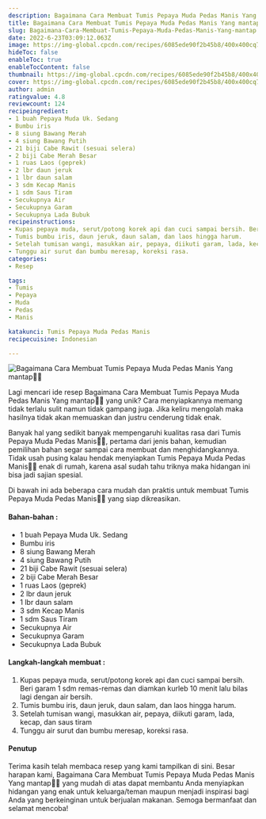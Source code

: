 ```yaml
---
description: Bagaimana Cara Membuat Tumis Pepaya Muda Pedas Manis Yang mantap"
title: Bagaimana Cara Membuat Tumis Pepaya Muda Pedas Manis Yang mantap
slug: Bagaimana-Cara-Membuat-Tumis-Pepaya-Muda-Pedas-Manis-Yang-mantap
date: 2022-6-23T03:09:12.063Z
image: https://img-global.cpcdn.com/recipes/6085ede90f2b45b8/400x400cq70/photo.jpg
hideToc: false
enableToc: true
enableTocContent: false
thumbnail: https://img-global.cpcdn.com/recipes/6085ede90f2b45b8/400x400cq70/photo.jpg
cover: https://img-global.cpcdn.com/recipes/6085ede90f2b45b8/400x400cq70/photo.jpg
author: admin
ratingvalue: 4.8
reviewcount: 124
recipeingredient:
- 1 buah Pepaya Muda Uk. Sedang
- Bumbu iris
- 8 siung Bawang Merah
- 4 siung Bawang Putih
- 21 biji Cabe Rawit (sesuai selera)
- 2 biji Cabe Merah Besar
- 1 ruas Laos (geprek)
- 2 lbr daun jeruk
- 1 lbr daun salam
- 3 sdm Kecap Manis
- 1 sdm Saus Tiram
- Secukupnya Air
- Secukupnya Garam
- Secukupnya Lada Bubuk
recipeinstructions:
- Kupas pepaya muda, serut/potong korek api dan cuci sampai bersih. Beri garam 1 sdm remas-remas dan diamkan kurleb 10 menit lalu bilas lagi dengan air bersih.
- Tumis bumbu iris, daun jeruk, daun salam, dan laos hingga harum.
- Setelah tumisan wangi, masukkan air, pepaya, diikuti garam, lada, kecap, dan saus tiram
- Tunggu air surut dan bumbu meresap, koreksi rasa.
categories:
- Resep

tags:
- Tumis
- Pepaya
- Muda
- Pedas
- Manis

katakunci: Tumis Pepaya Muda Pedas Manis
recipecuisine: Indonesian

---
```


![Bagaimana Cara Membuat Tumis Pepaya Muda Pedas Manis Yang mantap👩‍🍳](https://img-global.cpcdn.com/recipes/6085ede90f2b45b8/400x400cq70/photo.jpg)

Lagi mencari ide resep Bagaimana Cara Membuat Tumis Pepaya Muda Pedas Manis Yang mantap👩‍🍳 yang unik? Cara menyiapkannya memang tidak terlalu sulit namun tidak gampang juga. Jika keliru mengolah maka hasilnya tidak akan memuaskan dan justru cenderung tidak enak.

Banyak hal yang sedikit banyak mempengaruhi kualitas rasa dari Tumis Pepaya Muda Pedas Manis👩‍🍳, pertama dari jenis bahan, kemudian pemilihan bahan segar sampai cara membuat dan menghidangkannya. Tidak usah pusing kalau hendak menyiapkan Tumis Pepaya Muda Pedas Manis👩‍🍳 enak di rumah, karena asal sudah tahu triknya maka hidangan ini bisa jadi sajian spesial.

Di bawah ini ada beberapa cara mudah dan praktis untuk membuat Tumis Pepaya Muda Pedas Manis👩‍🍳 yang siap dikreasikan.

<!--inarticleads1-->

#### Bahan-bahan :

- 1 buah Pepaya Muda Uk. Sedang
- Bumbu iris
- 8 siung Bawang Merah
- 4 siung Bawang Putih
- 21 biji Cabe Rawit (sesuai selera)
- 2 biji Cabe Merah Besar
- 1 ruas Laos (geprek)
- 2 lbr daun jeruk
- 1 lbr daun salam
- 3 sdm Kecap Manis
- 1 sdm Saus Tiram
- Secukupnya Air
- Secukupnya Garam
- Secukupnya Lada Bubuk

<!--inarticleads2-->

#### Langkah-langkah membuat :

1. Kupas pepaya muda, serut/potong korek api dan cuci sampai bersih. Beri garam 1 sdm remas-remas dan diamkan kurleb 10 menit lalu bilas lagi dengan air bersih.
1. Tumis bumbu iris, daun jeruk, daun salam, dan laos hingga harum.
1. Setelah tumisan wangi, masukkan air, pepaya, diikuti garam, lada, kecap, dan saus tiram
1. Tunggu air surut dan bumbu meresap, koreksi rasa.

#### Penutup

Terima kasih telah membaca resep yang kami tampilkan di sini. Besar harapan kami, Bagaimana Cara Membuat Tumis Pepaya Muda Pedas Manis Yang mantap👩‍🍳 yang mudah di atas dapat membantu Anda menyiapkan hidangan yang enak untuk keluarga/teman maupun menjadi inspirasi bagi Anda yang berkeinginan untuk berjualan makanan. Semoga bermanfaat dan selamat mencoba!
